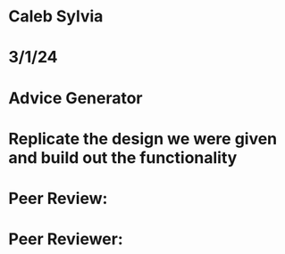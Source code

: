 # Caleb Sylvia
# 3/1/24
# Advice Generator
# Replicate the design we were given and build out the functionality
# Peer Review:
# Peer Reviewer: 